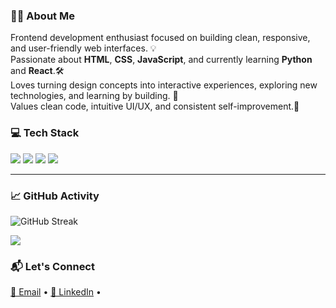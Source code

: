 ###  👩‍💻 About Me <br> 

<p align="left">
Frontend development enthusiast focused on building clean, responsive, and user-friendly web interfaces. 💡 <br>
Passionate about <b>HTML</b>, <b>CSS</b>, <b>JavaScript</b>, and currently learning <b>Python</b> and <b>React</b>.🛠️ <br>
Loves turning design concepts into interactive experiences, exploring new technologies, and learning by building. 🎨 <br>
Values clean code, intuitive UI/UX, and consistent self-improvement.🌱<br>
</p>


### 💻 Tech Stack

<p align="left">
  <img src="https://img.shields.io/badge/HTML5-E44D26?style=flat-square&logo=html5&logoColor=white"/>
  <img src="https://img.shields.io/badge/CSS3-264de4?style=flat-square&logo=css3&logoColor=white"/>
  <img src="https://img.shields.io/badge/JavaScript-F7DF1E?style=flat-square&logo=javascript&logoColor=black"/>
  <img src="https://img.shields.io/badge/Python-3776AB?style=flat-square&logo=python&logoColor=white"/>
</p>

---

### 📈 GitHub Activity

<p align="left">
  <img src="https://streak-stats.demolab.com/?user=binishaa1131&theme=tokyonight&hide_border=true" alt="GitHub Streak"/>
</p>

<p align="left">
  <img src="https://github-readme-stats.vercel.app/api/top-langs/?username=binishaa1131&layout=compact&theme=rose_pine" />
</p>


### 📬 Let's Connect

<p align="left">
  <a href="mailto:binishaa1131@gmail.com">📧 Email</a> • 
  <a href="https://www.linkedin.com/in/binisha-neupane-72186a366/">💼 LinkedIn</a> • 
 
</p>



